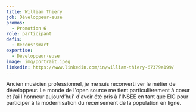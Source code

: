 ```yaml
---
title: William Thiery
job: Développeur·euse
promos:
  - Promotion 6
role: participant
defis:
  - Recens'smart
expertise:
  - Développeur·euse
image: img/portrait.jpeg
linkedin: https://www.linkedin.com/in/william-thiery-67379a199/
---
```


Ancien musicien professionnel, je me suis reconverti ver le métier de développeur. Le monde de l'open source me tient particulièrement à coeur et j'ai l'honneur aujourd’hui' d'avoir été pris à l'INSEE en tant que EIG pour participer à la modernisation du recensement de la population en ligne.
